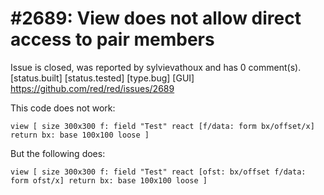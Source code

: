 
#2689: View does not allow direct access to pair members
================================================================================
Issue is closed, was reported by sylvievathoux and has 0 comment(s).
[status.built] [status.tested] [type.bug] [GUI]
<https://github.com/red/red/issues/2689>

This code does not work:

`
view [
    size 300x300
    f: field "Test" react [f/data: form bx/offset/x]
    return bx: base 100x100 loose
]
`

But the following does: 

`
view [
    size 300x300
    f: field "Test" react [ofst: bx/offset f/data: form ofst/x]
    return bx: base 100x100 loose
]
`




